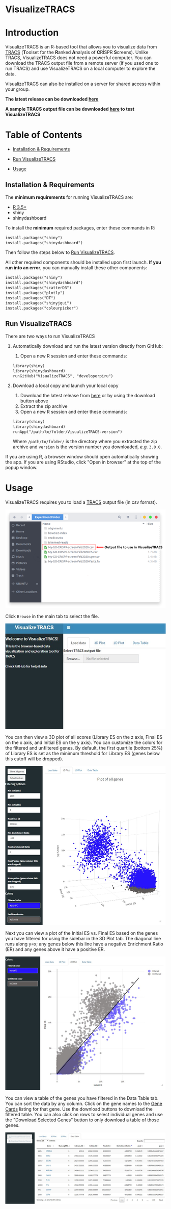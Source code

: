 # VisualizeTRACS

# Introduction
VisualizeTRACS is an R-based tool that allows you to visualize data from [TRACS](https://github.com/developerpiru/TRACS) (**T**oolset for the **R**anked **A**nalysis of **C**RISPR **S**creens). Unlike TRACS, VisualizeTRACS does not need a powerful computer. You can download the TRACS output file from a remote server (if you used one to run TRACS) and use VisualizeTRACS on a local computer to explore the data. 

VisualizeTRACS can also be installed on a server for shared access within your group.

**The latest release can be downloaded [here](https://github.com/developerpiru/VisualizeTRACS/releases/)**

**A sample TRACS output file can be downloaded [here](https://github.com/developerpiru/VisualizeTRACS/blob/master/SampleTRACS-Output.csv) to test VisualizeTRACS**

# Table of Contents

+ [Installation & Requirements](https://github.com/developerpiru/VisualizeTRACS#installation--requirements)

+ [Run VisualizeTRACS](https://github.com/developerpiru/VisualizeTRACS#run-visualizetracs)

+ [Usage](https://github.com/developerpiru/VisualizeTRACS#usage)

## Installation & Requirements

The **minimum requirements** for running VisualizeTRACS are:
- [R 3.5+](https://cran.r-project.org/)	
- shiny
- shinydashboard

To install the **minimum** required packages, enter these commands in R:

```
install.packages("shiny")
install.packages("shinydashboard")
```

Then follow the steps below to [Run VisualizeTRACS](https://github.com/developerpiru/VisualizeTRACS#run-visualizetracs). 

All other required components should be installed upon first launch. **If you run into an error**, you can manually install these other components:

```
install.packages("shiny")
install.packages("shinydashboard")
install.packages("scatterD3")
install.packages("plotly")
install.packages("DT")
install.packages("shinyjqui")
install.packages("colourpicker")
```

## Run VisualizeTRACS

There are two ways to run VisualizeTRACS

1. Automatically download and run the latest version directly from GitHub:

    1. Open a new R session and enter these commands:
	```
	library(shiny)
	library(shinydashboard)
	runGitHub("VisualizeTRACS", "developerpiru")
	```

2. Download a local copy and launch your local copy
    1. Download the latest release from [here](https://github.com/developerpiru/VisualizeTRACS/releases/latest) or by using the download button above
    2. Extract the zip archive
    3. Open a new R session and enter these commands:
	```
	library(shiny)
	library(shinydashboard)
	runApp("/path/to/folder/VisualizeTRACS-version")
	```
	Where ```/path/to/folder/``` is the directory where you extracted the zip archive and ```version``` is the version number you 	downloaded, *e.g.* ``3.0.0``.

If you are using R, a browser window should open automatically showing the app. If you are using RStudio, click "Open in browser" at the top of the popup window.

# Usage

VisualizeTRACS requires you to load a [TRACS](https://github.com/developerpiru/TRACS) output file (in csv format).

![Image of experiment folder](Screenshots/Experimentfolder3.png)

Click ```Browse``` in the main tab to select the file.

![Image of load data interface](Screenshots/Loaddata.jpg)

You can then view a 3D plot of all scores (Library ES on the z axis, Final ES on the x axis, and Initial ES on the y axis). You can customize the colors for the filtered and unfiltered genes. By default, the first quartile (bottom 25%) of Library ES is set as the minimum threshold for Library ES (genes below this cutoff will be dropped).

![Image of 3D plot](Screenshots/3Dplot.jpg)

Next you can view a plot of the Initial ES vs. Final ES based on the genes you have filtered for using the sidebar in the 3D Plot tab. The diagonal line runs along y=x; any genes below this line have a negative Enrichment Ratio (ER) and any genes above it have a positive ER.

![Image of 2D plot](Screenshots/2Dplot.jpg)

You can view a table of the genes you have filtered in the Data Table tab. You can sort the data by any column. Click on the gene names to the [Gene Cards](https://www.genecards.org/) listing for that gene. Use the download buttons to download the filtered table. You can also click on rows to select individual genes and use the "Download Selected Genes" button to only download a table of those genes.

![Image of Data table](Screenshots/Genetable.jpg)
